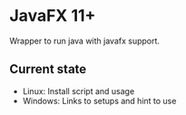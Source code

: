 # JavaFX 11+

Wrapper to run java with javafx support.

## Current state

- Linux: Install script and usage
- Windows: Links to setups and hint to use
